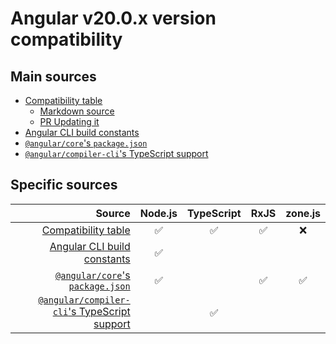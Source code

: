 # Angular v20.0.x version compatibility

## Main sources

- [Compatibility table]
  - [Markdown source](https://github.com/angular/angular/blob/20.0.0/adev/src/content/reference/versions.md)
  - [PR Updating it](https://github.com/angular/angular/pull/61180)
- [Angular CLI build constants]
- [`@angular/core`'s `package.json`]
- [`@angular/compiler-cli`'s TypeScript support]

[Compatibility table]: https://angular.dev/reference/versions
[Angular CLI build constants]: https://github.com/angular/angular-cli/blob/20.0.0/constants.bzl
[`@angular/core`'s `package.json`]: https://github.com/angular/angular/blob/20.0.0/packages/core/package.json
[`@angular/compiler-cli`'s TypeScript support]: https://github.com/angular/angular/blob/20.0.0/packages/compiler-cli/src/typescript_support.ts#L12-L29

## Specific sources

|                                         Source | Node.js | TypeScript | RxJS | zone.js |
| ---------------------------------------------: | :-----: | :--------: | :--: | :-----: |
|                          [Compatibility table] |   ✅    |     ✅     |  ✅  |   ❌    |
|                  [Angular CLI build constants] |   ✅    |            |      |         |
|             [`@angular/core`'s `package.json`] |   ✅    |            |  ✅  |   ✅    |
| [`@angular/compiler-cli`'s TypeScript support] |         |     ✅     |      |         |

